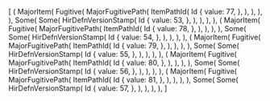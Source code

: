 [
    (
        MajorItem(
            Fugitive(
                MajorFugitivePath(
                    ItemPathId(
                        Id {
                            value: 77,
                        },
                    ),
                ),
            ),
        ),
        Some(
            Some(
                HirDefnVersionStamp(
                    Id {
                        value: 53,
                    },
                ),
            ),
        ),
    ),
    (
        MajorItem(
            Fugitive(
                MajorFugitivePath(
                    ItemPathId(
                        Id {
                            value: 78,
                        },
                    ),
                ),
            ),
        ),
        Some(
            Some(
                HirDefnVersionStamp(
                    Id {
                        value: 54,
                    },
                ),
            ),
        ),
    ),
    (
        MajorItem(
            Fugitive(
                MajorFugitivePath(
                    ItemPathId(
                        Id {
                            value: 79,
                        },
                    ),
                ),
            ),
        ),
        Some(
            Some(
                HirDefnVersionStamp(
                    Id {
                        value: 55,
                    },
                ),
            ),
        ),
    ),
    (
        MajorItem(
            Fugitive(
                MajorFugitivePath(
                    ItemPathId(
                        Id {
                            value: 80,
                        },
                    ),
                ),
            ),
        ),
        Some(
            Some(
                HirDefnVersionStamp(
                    Id {
                        value: 56,
                    },
                ),
            ),
        ),
    ),
    (
        MajorItem(
            Fugitive(
                MajorFugitivePath(
                    ItemPathId(
                        Id {
                            value: 81,
                        },
                    ),
                ),
            ),
        ),
        Some(
            Some(
                HirDefnVersionStamp(
                    Id {
                        value: 57,
                    },
                ),
            ),
        ),
    ),
]